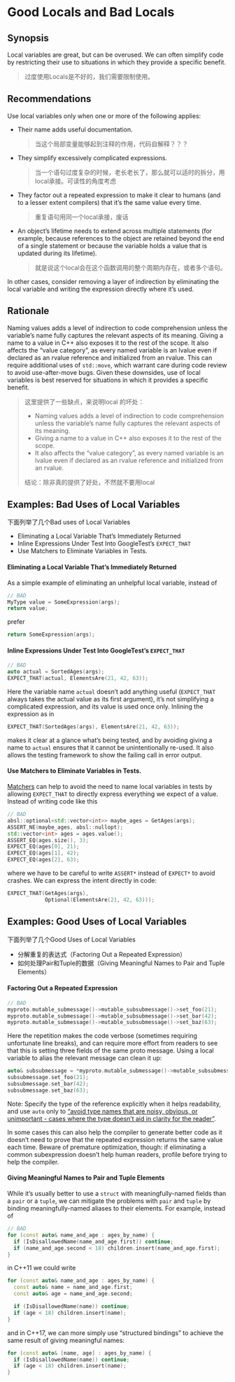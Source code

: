 # Good Locals and Bad Locals



## Synopsis

Local variables are great, but can be overused. We can often simplify code by restricting their use to situations in which they provide a specific benefit.

> 过度使用Locals是不好的，我们需要限制使用。



## Recommendations

Use local variables only when one or more of the following applies:

- Their name adds useful documentation.

  > 当这个局部变量能够起到注释的作用，代码自解释？？？

- They simplify excessively complicated expressions.

  > 当一个语句过度复杂的时候，老长老长了，那么就可以适时的拆分，用local承接。可读性的角度考虑

- They factor out a repeated expression to make it clear to humans (and to a lesser extent compilers) that it’s the same value every time.

  > 重复语句用同一个local承接，废话

- An object’s lifetime needs to extend across multiple statements (for example, because references to the object are retained beyond the end of a single statement or because the variable holds a value that is updated during its lifetime).

  > 就是说这个local会在这个函数调用的整个周期内存在，或者多个语句。

In other cases, consider removing a layer of indirection by eliminating the local variable and writing the expression directly where it’s used.



## Rationale

Naming values adds a level of indirection to code comprehension unless the variable’s name fully captures the relevant aspects of its meaning. Giving a name to a value in C++ also exposes it to the rest of the scope. It also affects the “value category”, as every named variable is an lvalue even if declared as an rvalue reference and initialized from an rvalue. This can require additional uses of `std::move`, which warrant care during code review to avoid use-after-move bugs. Given these downsides, use of local variables is best reserved for situations in which it provides a specific benefit.

> 这里提供了一些缺点，来说明local 的坏处：
>
> - Naming values adds a level of indirection to code comprehension unless the variable’s name fully captures the relevant aspects of its meaning.
> - Giving a name to a value in C++ also exposes it to the rest of the scope.
> - It also affects the “value category”, as every named variable is an lvalue even if declared as an rvalue reference and initialized from an rvalue.
>
> 结论：除非真的提供了好处，不然就不要用local



## Examples: Bad Uses of Local Variables

下面列举了几个Bad uses of Local Variables

- Eliminating a Local Variable That’s Immediately Returned
- Inline Expressions Under Test Into GoogleTest’s `EXPECT_THAT`
- Use Matchers to Eliminate Variables in Tests.



#### Eliminating a Local Variable That’s Immediately Returned

As a simple example of eliminating an unhelpful local variable, instead of

```c++
// BAD
MyType value = SomeExpression(args);
return value;
```

prefer

```c++
return SomeExpression(args);
```



#### Inline Expressions Under Test Into GoogleTest’s `EXPECT_THAT`

```c++
// BAD
auto actual = SortedAges(args);
EXPECT_THAT(actual, ElementsAre(21, 42, 63));
```

Here the variable name `actual` doesn’t add anything useful (`EXPECT_THAT` always takes the actual value as its first argument), it’s not simplifying a complicated expression, and its value is used once only. Inlining the expression as in

```c++
EXPECT_THAT(SortedAges(args), ElementsAre(21, 42, 63));
```

makes it clear at a glance what’s being tested, and by avoiding giving a name to `actual` ensures that it cannot be unintentionally re-used. It also allows the testing framework to show the failing call in error output.



#### Use Matchers to Eliminate Variables in Tests.

[Matchers](https://github.com/google/googletest/blob/master/googlemock/docs/cheat_sheet.md) can help to avoid the need to name local variables in tests by allowing `EXPECT_THAT` to directly express everything we expect of a value. Instead of writing code like this

```c++
// BAD
absl::optional<std::vector<int>> maybe_ages = GetAges(args);
ASSERT_NE(maybe_ages, absl::nullopt);
std::vector<int> ages = ages.value();
ASSERT_EQ(ages.size(), 3);
EXPECT_EQ(ages[0], 21);
EXPECT_EQ(ages[1], 42);
EXPECT_EQ(ages[2], 63);
```

where we have to be careful to write `ASSERT*` instead of `EXPECT*` to avoid crashes. We can express the intent directly in code:

```c++
EXPECT_THAT(GetAges(args),
            Optional(ElementsAre(21, 42, 63)));
```



## Examples: Good Uses of Local Variables

下面列举了几个Good Uses of Local Variables

- 分解重复的表达式（Factoring Out a Repeated Expression）
- 如何处理Pair和Tuple的数据（Giving Meaningful Names to Pair and Tuple Elements）



#### Factoring Out a Repeated Expression

```c++
// BAD
myproto.mutable_submessage()->mutable_subsubmessage()->set_foo(21);
myproto.mutable_submessage()->mutable_subsubmessage()->set_bar(42);
myproto.mutable_submessage()->mutable_subsubmessage()->set_baz(63);
```

Here the repetition makes the code verbose (sometimes requiring unfortunate line breaks), and can require more effort from readers to see that this is setting three fields of the same proto message. Using a local variable to alias the relevant message can clean it up:

```c++
auto& subsubmessage = *myproto.mutable_submessage()->mutable_subsubmessage();
subsubmessage.set_foo(21);
subsubmessage.set_bar(42);
subsubmessage.set_baz(63);
```

Note: Specify the type of the reference explicitly when it helps readability, and use `auto` only to [“avoid type names that are noisy, obvious, or unimportant - cases where the type doesn’t aid in clarity for the reader”](https://google.github.io/styleguide/cppguide.html#auto).

In some cases this can also help the compiler to generate better code as it doesn’t need to prove that the repeated expression returns the same value each time. Beware of premature optimization, though: if eliminating a common subexpression doesn’t help human readers, profile before trying to help the compiler.



#### Giving Meaningful Names to Pair and Tuple Elements

While it’s usually better to use a `struct` with meaningfully-named fields than a `pair` or a `tuple`, we can mitigate the problems with `pair` and `tuple` by binding meaningfully-named aliases to their elements. For example, instead of

```c++
// BAD
for (const auto& name_and_age : ages_by_name) {
  if (IsDisallowedName(name_and_age.first)) continue;
  if (name_and_age.second < 18) children.insert(name_and_age.first);
}
```

in C++11 we could write

```c++
for (const auto& name_and_age : ages_by_name) {
  const auto& name = name_and_age.first;
  const auto& age = name_and_age.second;

  if (IsDisallowedName(name)) continue;
  if (age < 18) children.insert(name);
}
```

and in C++17, we can more simply use “structured bindings” to achieve the same result of giving meaningful names:

```c++
for (const auto& [name, age] : ages_by_name) {
  if (IsDisallowedName(name)) continue;
  if (age < 18) children.insert(name);
}
```